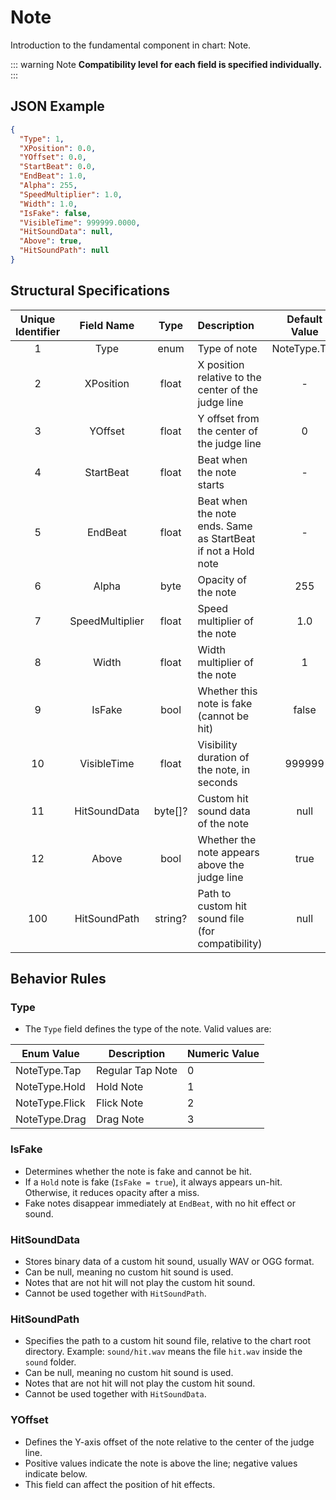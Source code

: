 ﻿# Note
Introduction to the fundamental component in chart: Note.

::: warning Note
**Compatibility level for each field is specified individually.**
:::

## JSON Example

```json
{
  "Type": 1,
  "XPosition": 0.0,
  "YOffset": 0.0,
  "StartBeat": 0.0,
  "EndBeat": 1.0,
  "Alpha": 255,
  "SpeedMultiplier": 1.0,
  "Width": 1.0,
  "IsFake": false,
  "VisibleTime": 999999.0000,
  "HitSoundData": null,
  "Above": true,
  "HitSoundPath": null
}
```

## Structural Specifications

| Unique Identifier |   Field Name    |  Type   | Description                                                   | Default Value | Compatibility Level | Added Version |
|:-----------------:|:---------------:|:-------:|:--------------------------------------------------------------|:-------------:|:-------------------:|:-------------:|
|         1         |      Type       |  enum   | Type of note                                                  | NoteType.Tap  |          0          |       1       |
|         2         |    XPosition    |  float  | X position relative to the center of the judge line           |       -       |          0          |       1       |
|         3         |     YOffset     |  float  | Y offset from the center of the judge line                    |       0       |          2          |       1       |
|         4         |    StartBeat    |  float  | Beat when the note starts                                     |       -       |          0          |       1       |
|         5         |     EndBeat     |  float  | Beat when the note ends. Same as StartBeat if not a Hold note |       -       |          0          |       1       |
|         6         |      Alpha      |  byte   | Opacity of the note                                           |      255      |          2          |       1       |
|         7         | SpeedMultiplier |  float  | Speed multiplier of the note                                  |      1.0      |          2          |       1       |
|         8         |      Width      |  float  | Width multiplier of the note                                  |       1       |          2          |       1       |
|         9         |     IsFake      |  bool   | Whether this note is fake (cannot be hit)                     |     false     |          1          |       1       |
|        10         |   VisibleTime   |  float  | Visibility duration of the note, in seconds                   |    999999     |          2          |       1       |
|        11         |  HitSoundData   | byte[]? | Custom hit sound data of the note                             |     null      |          3          |       1       |
|        12         |      Above      |  bool   | Whether the note appears above the judge line                 |     true      |          0          |       1       |
|        100        |  HitSoundPath   | string? | Path to custom hit sound file (for compatibility)             |     null      |          3          |       1       |

## Behavior Rules

### Type

- The `Type` field defines the type of the note. Valid values are:

| Enum Value     | Description      | Numeric Value |
|----------------|------------------|---------------|
| NoteType.Tap   | Regular Tap Note | 0             |
| NoteType.Hold  | Hold Note        | 1             |
| NoteType.Flick | Flick Note       | 2             |
| NoteType.Drag  | Drag Note        | 3             |

### IsFake

- Determines whether the note is fake and cannot be hit.
- If a `Hold` note is fake (`IsFake = true`), it always appears un-hit. Otherwise, it reduces opacity after a miss.
- Fake notes disappear immediately at `EndBeat`, with no hit effect or sound.

### HitSoundData

- Stores binary data of a custom hit sound, usually WAV or OGG format.
- Can be null, meaning no custom hit sound is used.
- Notes that are not hit will not play the custom hit sound.
- Cannot be used together with `HitSoundPath`.

### HitSoundPath

- Specifies the path to a custom hit sound file, relative to the chart root directory.
  Example: `sound/hit.wav` means the file `hit.wav` inside the `sound` folder.
- Can be null, meaning no custom hit sound is used.
- Notes that are not hit will not play the custom hit sound.
- Cannot be used together with `HitSoundData`.

### YOffset

- Defines the Y-axis offset of the note relative to the center of the judge line.
- Positive values indicate the note is above the line; negative values indicate below.
- This field can affect the position of hit effects.
